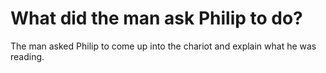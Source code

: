 # What did the man ask Philip to do?

The man asked Philip to come up into the chariot and explain what he was reading.
